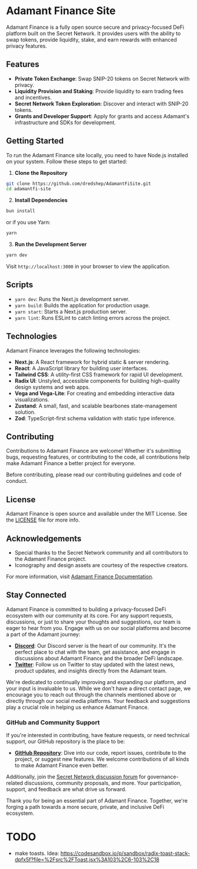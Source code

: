 # Adamant Finance Site

Adamant Finance is a fully open source secure and privacy-focused DeFi platform built on the Secret Network. It provides users with the ability to swap tokens, provide liquidity, stake, and earn rewards with enhanced privacy features.

## Features

- **Private Token Exchange**: Swap SNIP-20 tokens on Secret Network with privacy.
- **Liquidity Provision and Staking**: Provide liquidity to earn trading fees and incentives.
- **Secret Network Token Exploration**: Discover and interact with SNIP-20 tokens.
- **Grants and Developer Support**: Apply for grants and access Adamant's infrastructure and SDKs for development.

## Getting Started

To run the Adamant Finance site locally, you need to have Node.js installed on your system. Follow these steps to get started:

1. **Clone the Repository**

```bash
git clone https://github.com/dredshep/AdamantFiSite.git
cd adamantfi-site
```

2. **Install Dependencies**

```bash
bun install
```

or if you use Yarn:

```bash
yarn
```

3. **Run the Development Server**

```bash
yarn dev
```

Visit `http://localhost:3000` in your browser to view the application.

## Scripts

- `yarn dev`: Runs the Next.js development server.
- `yarn build`: Builds the application for production usage.
- `yarn start`: Starts a Next.js production server.
- `yarn lint`: Runs ESLint to catch linting errors across the project.

## Technologies

Adamant Finance leverages the following technologies:

- **Next.js**: A React framework for hybrid static & server rendering.
- **React**: A JavaScript library for building user interfaces.
- **Tailwind CSS**: A utility-first CSS framework for rapid UI development.
- **Radix UI**: Unstyled, accessible components for building high-quality design systems and web apps.
- **Vega and Vega-Lite**: For creating and embedding interactive data visualizations.
- **Zustand**: A small, fast, and scalable bearbones state-management solution.
- **Zod**: TypeScript-first schema validation with static type inference.

## Contributing

Contributions to Adamant Finance are welcome! Whether it's submitting bugs, requesting features, or contributing to the code, all contributions help make Adamant Finance a better project for everyone.

Before contributing, please read our contributing guidelines and code of conduct.

## License

Adamant Finance is open source and available under the MIT License. See the [LICENSE](LICENSE.md) file for more info.

## Acknowledgements

- Special thanks to the Secret Network community and all contributors to the Adamant Finance project.
- Iconography and design assets are courtesy of the respective creators.

For more information, visit [Adamant Finance Documentation](https://adamantfi.gitbook.io/documentation/).

## Stay Connected

Adamant Finance is committed to building a privacy-focused DeFi ecosystem with our community at its core. For any support requests, discussions, or just to share your thoughts and suggestions, our team is eager to hear from you. Engage with us on our social platforms and become a part of the Adamant journey:

- **[Discord](https://discord.gg/knnDMcJ3Xe)**: Our Discord server is the heart of our community. It's the perfect place to chat with the team, get assistance, and engage in discussions about Adamant Finance and the broader DeFi landscape.
- **[Twitter](https://twitter.com/secret_swap)**: Follow us on Twitter to stay updated with the latest news, product updates, and insights directly from the Adamant team.

We're dedicated to continually improving and expanding our platform, and your input is invaluable to us. While we don't have a direct contact page, we encourage you to reach out through the channels mentioned above or directly through our social media platforms. Your feedback and suggestions play a crucial role in helping us enhance Adamant Finance.

### GitHub and Community Support

If you're interested in contributing, have feature requests, or need technical support, our GitHub repository is the place to be:

- **[GitHub Repository](https://github.com/dredshep/AdamantFiSite)**: Dive into our code, report issues, contribute to the project, or suggest new features. We welcome contributions of all kinds to make Adamant Finance even better.

Additionally, join the [Secret Network discussion forum](https://forum.scrt.network/) for governance-related discussions, community proposals, and more. Your participation, support, and feedback are what drive us forward.

Thank you for being an essential part of Adamant Finance. Together, we're forging a path towards a more secure, private, and inclusive DeFi ecosystem.

# TODO

- make toasts. Idea: https://codesandbox.io/p/sandbox/radix-toast-stack-dpfx5f?file=%2Fsrc%2FToast.jsx%3A103%2C6-103%2C18
